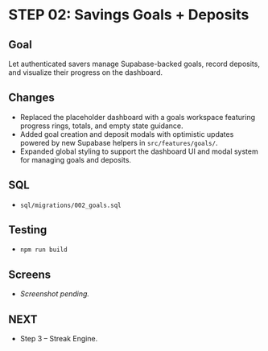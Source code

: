 # STEP 02: Savings Goals + Deposits
## Goal
Let authenticated savers manage Supabase-backed goals, record deposits, and visualize their progress on the dashboard.

## Changes
- Replaced the placeholder dashboard with a goals workspace featuring progress rings, totals, and empty state guidance.
- Added goal creation and deposit modals with optimistic updates powered by new Supabase helpers in `src/features/goals/`.
- Expanded global styling to support the dashboard UI and modal system for managing goals and deposits.

## SQL
- `sql/migrations/002_goals.sql`

## Testing
- `npm run build`

## Screens
- _Screenshot pending._

## NEXT
- Step 3 – Streak Engine.
